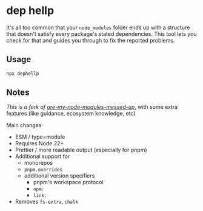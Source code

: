 # dep hellp 



It's all too common that your `node_modules` folder ends up with a structure that doesn't satisfy every package's stated dependencies. This tool lets you check for that and guides you through to fix the reported problems.

## Usage

```bash 
npx dephellp
```

## Notes


_This is a fork of [are-my-node-modules-messed-up](https://github.com/ef4/are-my-node-modules-messed-up/)_, with some extra features (like guidance, ecosystem knowledge, etc)

Main changes
- ESM / type=module
- Requires Node 22+ 
- Prettier / more readable output (especially for pnpm)
- Additional support for 
  - monorepos
  - `pnpm.overrides`
  - additional version specifiers 
    - pnpm's workspace protocol
    - `npm:`
    - `link:`
- Removes `fs-extra`, `chalk`

